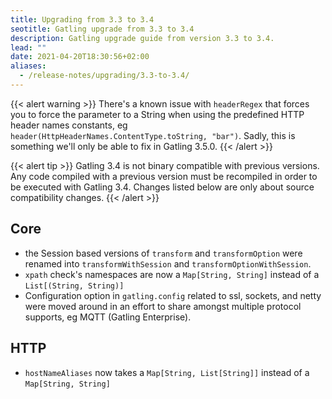 ```yaml
---
title: Upgrading from 3.3 to 3.4
seotitle: Gatling upgrade from 3.3 to 3.4
description: Gatling upgrade guide from version 3.3 to 3.4.
lead: ""
date: 2021-04-20T18:30:56+02:00
aliases:
  - /release-notes/upgrading/3.3-to-3.4/
---
```


{{< alert warning >}}
There's a known issue with `headerRegex` that forces you to force the parameter to a String
when using the predefined HTTP header names constants, eg `header(HttpHeaderNames.ContentType.toString, "bar")`.
Sadly, this is something we'll only be able to fix in Gatling 3.5.0.
{{< /alert >}}

{{< alert tip >}}
Gatling 3.4 is not binary compatible with previous versions.
Any code compiled with a previous version must be recompiled in order to be executed with Gatling 3.4.
Changes listed below are only about source compatibility changes.
{{< /alert >}}

## Core

* the Session based versions of `transform` and `transformOption` were renamed into `transformWithSession` and `transformOptionWithSession`.
* `xpath` check's namespaces are now a `Map[String, String]` instead of a `List[(String, String)]`
* Configuration option in `gatling.config` related to ssl, sockets, and netty were moved around in an effort to share amongst multiple protocol supports, eg MQTT (Gatling Enterprise).

## HTTP

* `hostNameAliases` now takes a `Map[String, List[String]]` instead of a `Map[String, String]`

